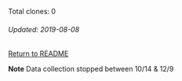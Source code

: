 Total clones: 0
###### Updated: 2019-08-08


[Return to README](https://github.com/BradleyA/github-project1.repository#traffic)

**Note**  Data collection stopped between 10/14 & 12/9
